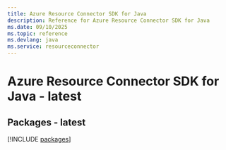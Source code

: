 ```yaml
---
title: Azure Resource Connector SDK for Java
description: Reference for Azure Resource Connector SDK for Java
ms.date: 09/10/2025
ms.topic: reference
ms.devlang: java
ms.service: resourceconnector
---
```

# Azure Resource Connector SDK for Java - latest
## Packages - latest
[!INCLUDE [packages](resource-connector-index.md)]